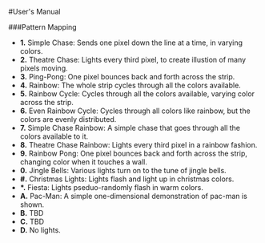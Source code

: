 #User's Manual


###Pattern Mapping
* **1.** Simple Chase: Sends one pixel down the line at a time, in varying colors.
* **2.** Theatre Chase: Lights every third pixel, to create illustion of many pixels moving.
* **3.** Ping-Pong: One pixel bounces back and forth across the strip.
* **4.** Rainbow: The whole strip cycles through all the colors available.
* **5.** Rainbow Cycle: Cycles through all the colors available, varying color across the strip.
* **6.** Even Rainbow Cycle: Cycles through all colors like rainbow, but the colors are evenly distributed.
* **7.** Simple Chase Rainbow: A simple chase that goes through all the colors available to it.
* **8.** Theatre Chase Rainbow: Lights every third pixel in a rainbow fashion.
* **9.** Rainbow Pong: One pixel bounces back and forth across the strip, changing color when it touches a wall.
* **0.** Jingle Bells: Various lights turn on to the tune of jingle bells.
* **#.** Christmas Lights: Lights flash and light up in christmas colors.
* __*.__ Fiesta: Lights pseduo-randomly flash in warm colors.
* **A.** Pac-Man: A simple one-dimensional demonstration of pac-man is shown.
* **B.** TBD
* **C.** TBD
* **D.** No lights.
